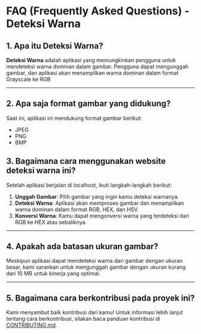 # FAQ (Frequently Asked Questions) - Deteksi Warna


## 1. Apa itu Deteksi Warna?
**Deteksi Warna** adalah aplikasi yang memungkinkan pengguna untuk mendeteksi warna dominan dalam gambar. Pengguna dapat mengunggah gambar, dan aplikasi akan menampilkan warna dominan dalam format   Grayscale ke RGB

---

## 2. Apa saja format gambar yang didukung?
Saat ini, aplikasi ini mendukung format gambar berikut:
- JPEG
- PNG
- BMP

## 3. Bagaimana cara menggunakan website deteksi warna ini?
Setelah aplikasi berjalan di localhost, ikuti langkah-langkah berikut:
1. **Unggah Gambar**: Pilih gambar yang ingin kamu deteksi warnanya.
2. **Deteksi Warna**: Aplikasi akan memproses gambar dan menampilkan warna dominan dalam format RGB, HEX, dan HSV.
3. **Konversi Warna**: Kamu dapat mengonversi warna yang terdeteksi dari RGB ke HEX atau sebaliknya.

---

## 4. Apakah ada batasan ukuran gambar?
Meskipun aplikasi dapat mendeteksi warna dari gambar dengan ukuran besar, kami sarankan untuk mengunggah gambar dengan ukuran kurang dari 10 MB untuk kinerja yang optimal.

---

## 5. Bagaimana cara berkontribusi pada proyek ini?
Kami menyambut baik kontribusi dari kamu! Untuk informasi lebih lanjut tentang cara berkontribusi, silakan baca panduan kontribusi di [CONTRIBUTING.md](CONTRIBUTING.md).
